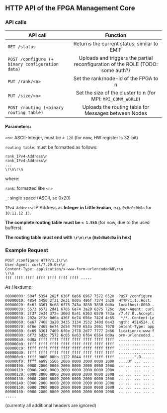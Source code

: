 ## HTTP API of the FPGA Management Core

### API calls


| API call           |    Function    | 
| ------------------ |:--------------:| 
| `GET /status`        | Returns the current status, similar to EMIF | 
| `POST /configure (+ binary configuration data)` | Uploads and triggers the partial reconfiguration of the ROLE (TODO: some auth?) | 
| `PUT /rank/<n> `        | Set the rank/node-id of the FPGA to n  | 
| `PUT /size/<n> `         | Set the size of the cluster to n (for MPI: `MPI_COMM_WORLD`) | 
| `POST /routing (+binary routing table)`  | Uploads the routing table for Messages between Nodes | 

#### Parameters: 

`<n>`: ASCII-Integer, must be `< 128` (for now, HW register is 32-bit)


`routing table`: must be formatted as follows: 
``` 
rank_IPv4-Address\n
rank_IPv4-Address\n
...
\r\n\r\n
```
where: 



`rank`: formatted like `<n>`


`_`: single space (ASCII, so 0x20)


`IPv4-Address`: IP Address as **Integer in Little Endian**, e.g. `0x0c0c0b0a` for `10.11.12.13`.


**The complete routing table must be `< 1.5kB`** (for now, due to the used buffers). 

**The routing table must end with `\r\n\r\n` (`0x0d0a0d0a` in hex)**

### Example Request

```
POST /configure HTTP/1.1\r\n
User-Agent: curl/7.29.0\r\n
Content-Type: application/x-www-form-urlencodedAB\r\n
\r\n
fff ffff ffff ffff ffff ffff ffff .....
``` 



As Hexdump:
```
00000000: 504f 5354 202f 636f 6e66 6967 7572 6520  POST /configure 
00000010: 4854 5450 2f31 2e31 0d0a 486f 7374 3a20  HTTP/1.1..Host: 
00000020: 6c6f 6361 6c68 6f73 743a 3830 3830 0d0a  localhost:8080..
00000030: 5573 6572 2d41 6765 6e74 3a20 6375 726c  User-Agent: curl
00000040: 2f37 2e34 372e 300d 0a41 6363 6570 743a  /7.47.0..Accept:
00000050: 202a 2f2a 0d0a 436f 6e74 656e 742d 4c65   */*..Content-Le
00000060: 6e67 7468 3a20 3435 3134 3532 340d 0a43  ngth: 4514524..C
00000070: 6f6e 7465 6e74 2d54 7970 653a 2061 7070  ontent-Type: app
00000080: 6c69 6361 7469 6f6e 2f78 2d77 7777 2d66  lication/x-www-f
00000090: 6f72 6d2d 7572 6c65 6e63 6f64 6564 0d0a  orm-urlencoded..
000000a0: 0d0a ffff ffff ffff ffff ffff ffff ffff  ................
000000b0: ffff ffff ffff ffff ffff ffff ffff ffff  ................
000000c0: ffff ffff ffff ffff ffff ffff ffff ffff  ................
000000d0: ffff ffff ffff ffff ffff ffff ffff ffff  ................
000000e0: ffff 0000 00bb 1122 0044 ffff ffff ffff  .......".D......
000000f0: ffff aa99 5566 2000 0000 2000 0000 2000  ....Uf ... ... .
00000100: 0000 2000 0000 2000 0000 2000 0000 2000  .. ... ... ... .
00000110: 0000 2000 0000 2000 0000 2000 0000 2000  .. ... ... ... .
00000120: 0000 2000 0000 2000 0000 2000 0000 2000  .. ... ... ... .
00000130: 0000 2000 0000 2000 0000 2000 0000 2000  .. ... ... ... .
00000140: 0000 2000 0000 2000 0000 2000 0000 2000  .. ... ... ... .
00000150: 0000 2000 0000 2000 0000 2000 0000 2000  .. ... ... ... .
00000160: 0000 2000 0000 2000 0000 2000 0000 2000  .. ... ... ... .
.....
```
(currently all additional headers are ignored)


